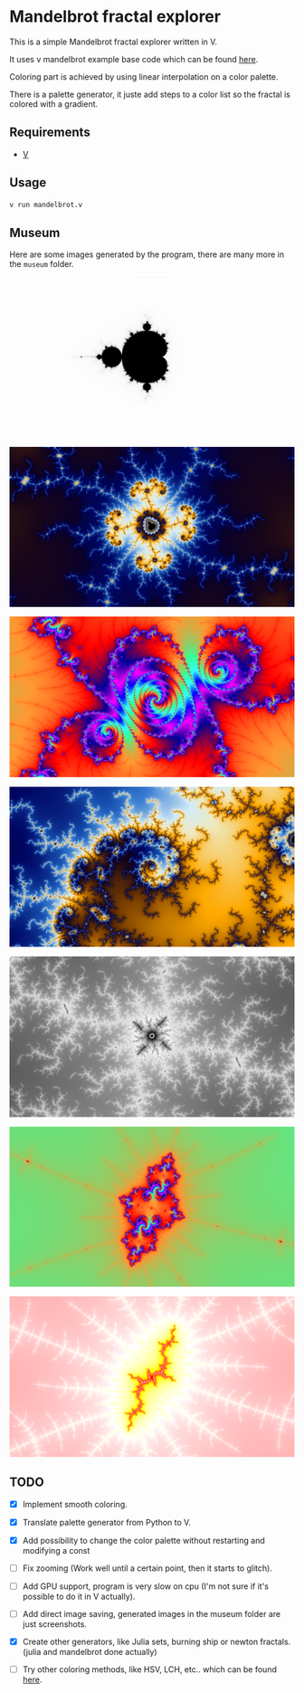 # Mandelbrot fractal explorer

This is a simple Mandelbrot fractal explorer written in V.  

It uses v mandelbrot example base code which can be found [here](https://github.com/vlang/v/blob/master/examples/gg/mandelbrot.v).  

Coloring part is achieved by using linear interpolation on a color palette.  

There is a palette generator, it juste add steps to a color list so the fractal is colored with a gradient.

## Requirements

- [V](https://github.com/vlang/v)

## Usage

```bash
v run mandelbrot.v
```

## Museum

Here are some images generated by the program, there are many more in the `museum` folder.  

![](museum/blackwhite.png)

![](museum/abyss.png)  

![](museum/rainboww.png) 

![](museum/spiral.png)  

![](museum/cinders.png)  

![](museum/woaw2.png)  

![](museum/sauron.png)

## TODO

- [x] Implement smooth coloring. 

- [x] Translate palette generator from Python to V.

- [x] Add possibility to change the color palette without restarting and modifying a const

- [ ] Fix zooming (Work well until a certain point, then it starts to glitch).

- [ ] Add GPU support, program is very slow on cpu (I'm not sure if it's possible to do it in V actually).

- [ ] Add direct image saving, generated images in the museum folder are just screenshots.

- [x] Create other generators, like Julia sets, burning ship or newton fractals.  
  (julia and mandelbrot done actually)

- [ ] Try other coloring methods, like HSV, LCH, etc.. which can be found [here](https://en.wikipedia.org/wiki/Plotting_algorithms_for_the_Mandelbrot_set).
